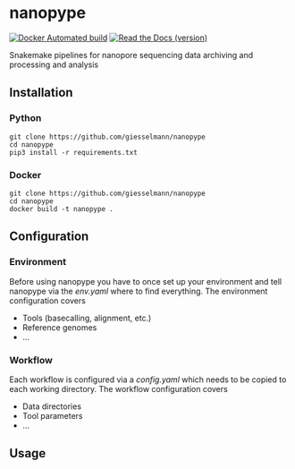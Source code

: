 # nanopype 
[![Docker Automated build](https://img.shields.io/docker/automated/giesselmann/nanopype.svg)](https://hub.docker.com/r/giesselmann/nanopype/)  [![Read the Docs (version)](https://img.shields.io/readthedocs/nanopype/development.svg)](https://nanopype.readthedocs.io/en/development/)



Snakemake pipelines for nanopore sequencing data archiving and processing and analysis

## Installation
### Python

    git clone https://github.com/giesselmann/nanopype
    cd nanopype
	pip3 install -r requirements.txt

### Docker
	git clone https://github.com/giesselmann/nanopype
	cd nanopype
	docker build -t nanopype .

## Configuration

### Environment
Before using nanopype you have to once set up your environment and tell nanopype via the *env.yaml* where to find everything. The environment configuration covers

 - Tools (basecalling, alignment, etc.)
 - Reference genomes
 - ...

### Workflow
Each workflow is configured via a *config.yaml* which needs to be copied to each working directory. The workflow configuration covers

 - Data directories
 - Tool parameters
 - ...

## Usage


